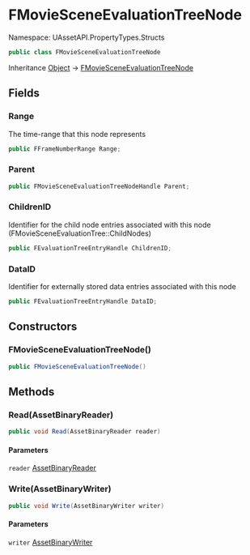 # FMovieSceneEvaluationTreeNode

Namespace: UAssetAPI.PropertyTypes.Structs

```csharp
public class FMovieSceneEvaluationTreeNode
```

Inheritance [Object](https://docs.microsoft.com/en-us/dotnet/api/system.object) → [FMovieSceneEvaluationTreeNode](./uassetapi.propertytypes.structs.fmoviesceneevaluationtreenode.md)

## Fields

### **Range**

The time-range that this node represents

```csharp
public FFrameNumberRange Range;
```

### **Parent**

```csharp
public FMovieSceneEvaluationTreeNodeHandle Parent;
```

### **ChildrenID**

Identifier for the child node entries associated with this node (FMovieSceneEvaluationTree::ChildNodes)

```csharp
public FEvaluationTreeEntryHandle ChildrenID;
```

### **DataID**

Identifier for externally stored data entries associated with this node

```csharp
public FEvaluationTreeEntryHandle DataID;
```

## Constructors

### **FMovieSceneEvaluationTreeNode()**

```csharp
public FMovieSceneEvaluationTreeNode()
```

## Methods

### **Read(AssetBinaryReader)**

```csharp
public void Read(AssetBinaryReader reader)
```

#### Parameters

`reader` [AssetBinaryReader](./uassetapi.assetbinaryreader.md)<br>

### **Write(AssetBinaryWriter)**

```csharp
public void Write(AssetBinaryWriter writer)
```

#### Parameters

`writer` [AssetBinaryWriter](./uassetapi.assetbinarywriter.md)<br>

